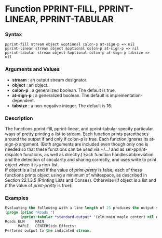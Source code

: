 <!-- Generated on 05/10/2020 by https://github.com/anto2oo/clhs-evolved -->

# Function PPRINT-FILL, PPRINT-LINEAR, PPRINT-TABULAR

### Syntax
`pprint-fill stream object &optional colon-p at-sign-p => nil`  
`pprint-linear stream object &optional colon-p at-sign-p => nil`  
`pprint-tabular stream object &optional colon-p at-sign-p tabsize => nil`  


### Arguments and Values
- **stream** : an output stream designator.   
- **object** : an object.   
- **colon-p** : a generalized boolean. The default is true.   
- **at-sign-p** : a generalized boolean. The default is implementation-dependent.   
- **tabsize** : a non-negative integer. The default is 16.   


### Description
The functions pprint-fill, pprint-linear, and pprint-tabular specify particular ways of pretty printing a list to stream. Each function prints parentheses around the output if and only if colon-p is true. Each function ignores its at-sign-p argument. (Both arguments are included even though only one is needed so that these functions can be used via ~/.../ and as set-pprint-dispatch functions, as well as directly.) Each function handles abbreviation and the detection of circularity and sharing correctly, and uses write to print object when it is a non-list.  
 If object is a list and if the value of *print-pretty* is false, each of these functions prints object using a minimum of whitespace, as described in Section 22.1.3.5 (Printing Lists and Conses). Otherwise (if object is a list and if the value of *print-pretty* is true):



### Examples
```lisp 
Evaluating the following with a line length of 25 produces the output shown.
(progn (princ "Roads ") 
       (pprint-tabular *standard-output* '(elm main maple center) nil nil 8))
Roads ELM     MAIN
      MAPLE   CENTERSide Effects:
Performs output to the indicated stream.
```
